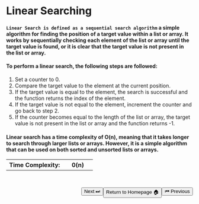 # Linear Searching

#### `Linear Search is defined as a sequential search algorithm` a simple algorithm for finding the position of a target value within a list or array. It works by sequentially checking each element of the list or array until the target value is found, or it is clear that the target value is not present in the list or array.

#### To perform a linear search, the following steps are followed:

1. Set a counter to 0.
2. Compare the target value to the element at the current position.
3. If the target value is equal to the element, the search is successful and the function returns the index of the element.
4. If the target value is not equal to the element, increment the counter and go back to step 2.
5. If the counter becomes equal to the length of the list or array, the target value is not present in the list or array and the function returns -1.

#### Linear search has a time complexity of O(n), meaning that it takes longer to search through larger lists or arrays. However, it is a simple algorithm that can be used on both sorted and unsorted lists or arrays.

<table>
    <tr>
        <th>Time Complexity:<th>
        <th> 0(n)<th>
    <tr>
</table>

<a style="float:right; margin-top: 30px"
 href='#'>
<button>⏮ Previous</button>
</a>
<a style="float: right; margin-top:30px"
 href='../../../README.md'>
<button>Return to Homepage 🏠</button>
</a>
<a style="float:right; margin-top: 30px"
 href='./Binary Search.md'>
<button>Next ⏭</button>
</a>
